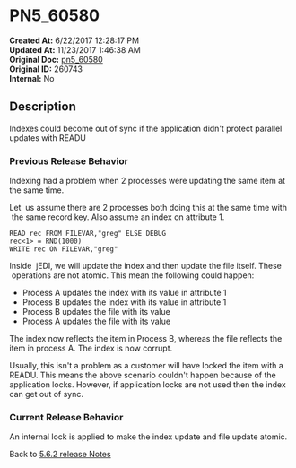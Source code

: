 # PN5_60580

**Created At:** 6/22/2017 12:28:17 PM  
**Updated At:** 11/23/2017 1:46:38 AM  
**Original Doc:** [pn5_60580](https://docs.jbase.com/36526-5-6-2-release-notes/pn5_60580)  
**Original ID:** 260743  
**Internal:** No  

## Description

Indexes could become out of sync if the application didn't protect parallel updates with READU

### Previous Release Behavior

Indexing had a problem when 2 processes were updating the same item at the same time.

Let  us assume there are 2 processes both doing this at the same time with  the same record key. Also assume an index on attribute 1.

```
READ rec FROM FILEVAR,"greg" ELSE DEBUG
rec<1> = RND(1000)
WRITE rec ON FILEVAR,"greg"
```

Inside  jEDI, we will update the index and then update the file itself. These  operations are not atomic. This mean the following could happen:

- Process A updates the index with its value in attribute 1
- Process B updates the index with its value in attribute 1
- Process B updates the file with its value
- Process A updates the file with its value

The index now reflects the item in Process B, whereas the file reflects the item in process A. The index is now corrupt.

Usually, this isn't a problem as a customer will have locked the item with a READU. This means the above scenario couldn't happen because of the application locks. However, if application locks are not used then the index can get out of sync.

### Current Release Behavior

An internal lock is applied to make the index update and file update atomic.

Back to [5.6.2 release Notes](./../README.md)
